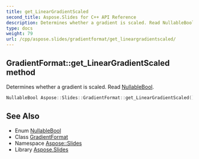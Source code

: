 ```yaml
---
title: get_LinearGradientScaled
second_title: Aspose.Slides for C++ API Reference
description: Determines whether a gradient is scaled. Read NullableBool.
type: docs
weight: 79
url: /cpp/aspose.slides/gradientformat/get_lineargradientscaled/
---
```

## GradientFormat::get_LinearGradientScaled method


Determines whether a gradient is scaled. Read [NullableBool](../../nullablebool/).

```cpp
NullableBool Aspose::Slides::GradientFormat::get_LinearGradientScaled() override
```

## See Also

* Enum [NullableBool](../../nullablebool/)
* Class [GradientFormat](../)
* Namespace [Aspose::Slides](../../)
* Library [Aspose.Slides](../../../)
